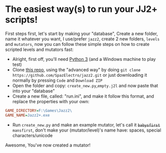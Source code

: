 # The easiest way(s) to run your JJ2+ scripts!

First steps first, let's start by making your "database", Create a new folder, name it whatever you want, I use/prefer `jazz2`, create 2 new folders, `levels` and `mutators`, now you can follow these simple steps on how to create scripted levels and mutators fast:

* Alright, first off, you'll need [Python 3](https://www.python.org) (and a Windows machine to play test)
* Clone [this repo](https://github.com/SpazElectro/jazz2), using the "advanced way" by doing `git clone https://github.com/SpazElectro/jazz2.git` or just downloading it normally by pressing `Code` and `Download ZIP`
* Open the folder and copy: `create_new.py`,`empty.j2l` and now paste that into your "database"
* Create a new file, called: "run.ini", and make it follow this format, and replace the properties with your own:
```ini
GAME_DIRECTORY=F:\Games\Jazz2\
GAME_NAME=Jazz2+.exe
```
* Run `create_new.py` and make an example mutator, let's call it ~~`babysfirst`~~ `mansfirst`, don't make your (mutator/level)'s name have: spaces, special characters/unicode

Awesome, You've now created a mutator!
